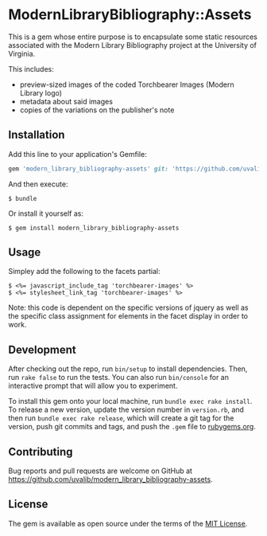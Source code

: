 # ModernLibraryBibliography::Assets

This is a gem whose entire purpose is to encapsulate some static resources associated with the 
Modern Library Bibliography project at the University of Virginia.

This includes:
- preview-sized images of the coded Torchbearer Images (Modern Library logo)
- metadata about said images
- copies of the variations on the publisher's note


## Installation

Add this line to your application's Gemfile:

```ruby
gem 'modern_library_bibliography-assets' git: 'https://github.com/uvalib/'
```

And then execute:

    $ bundle

Or install it yourself as:

    $ gem install modern_library_bibliography-assets

## Usage

Simpley add the following to the facets partial:

    $ <%= javascript_include_tag 'torchbearer-images' %>
    $ <%= stylesheet_link_tag 'torchbearer-images' %>
    
Note: this code is dependent on the specific versions of jquery as well as the specific class assignment for elements 
in the facet display in order to work.

## Development

After checking out the repo, run `bin/setup` to install dependencies. Then, run `rake false` to run the tests. You can also run `bin/console` for an interactive prompt that will allow you to experiment.

To install this gem onto your local machine, run `bundle exec rake install`. To release a new version, update the version number in `version.rb`, and then run `bundle exec rake release`, which will create a git tag for the version, push git commits and tags, and push the `.gem` file to [rubygems.org](https://rubygems.org).

## Contributing

Bug reports and pull requests are welcome on GitHub at https://github.com/uvalib/modern_library_bibliography-assets.


## License

The gem is available as open source under the terms of the [MIT License](http://opensource.org/licenses/MIT).

